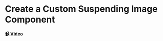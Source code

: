 # Create a Custom Suspending Image Component

**[📹 Video](https://egghead.io/lessons/react-create-a-custom-suspending-image-component)**
